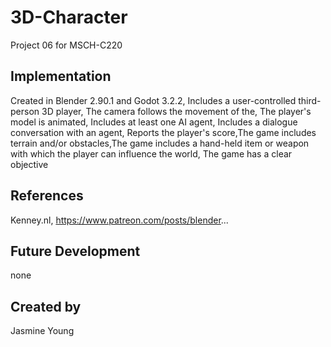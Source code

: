 # 3D-Character
Project 06 for MSCH-C220

## Implementation
Created in Blender 2.90.1 and Godot 3.2.2, Includes a user-controlled third-person 3D player, The camera follows the movement of the,  The player's model is animated, Includes at least one AI agent, Includes a dialogue conversation with an agent, Reports the player's score,The game includes terrain and/or obstacles,The game includes a hand-held item or weapon with which the player can influence the world, The game has a clear objective 
## References 
Kenney.nl, https://www.patreon.com/posts/blender...

## Future Development 
none 

## Created by
Jasmine Young
